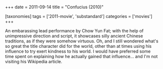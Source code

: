 +++
date = 2011-09-14
title = "Confucius (2010)"

[taxonomies]
tags = ['2011-movie', 'substandard']
categories = ['movies']
+++

An embarassing lead performance by Chow Yun Fat; with the help of
unimpressive direction and script, it showcases silly ancient Chinese
traditions, as if they were somehow virtuous. Oh, and I still wondered
what\'s so great the title character did for the world, other than at
times using his influence to try exert kindness to his world. I would
have preferred some time spent on explaining how he actually gained that
influence\... and I\'m not visiting his Wikipedia article.
